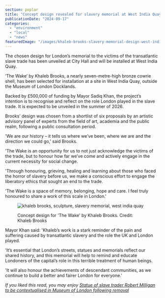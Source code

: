 ```yaml
---
section: poplar
title: "Concept design revealed for slavery memorial at West India Quay"
publicationDate: "2024-09-17"
categories: 
  - "environment"
  - "local"
  - "news"
featuredImage: "/images/khaleb-brooks-slavery-memorial-design-west-india-quay.jpg"
---
```


The chosen design for London’s memorial to the victims of the transatlantic slave trade has been unveiled at City Hall and will be installed at West India Quay.

‘The Wake’ by Khaleb Brooks, a nearly seven-metre-high bronze cowrie shell, has been selected for installation at a site in West India Quay, outside the Museum of London Docklands.

Backed by £500,000 of funding by Mayor Sadiq Khan, the project’s intention is to recognise and reflect on the role London played in the slave trade. It is expected to be unveiled in the summer of 2026.

Brooks’ design was chosen from a shortlist of six proposals by an artistic advisory panel of experts from the field of art, academia and the public realm, following a public consultation period.

'We are our history – it tells us where we’ve been, where we are and the direction we could go,' said Brooks.

'The Wake is an opportunity for us to not just acknowledge the victims of the trade, but to honour how far we’ve come and actively engage in the current necessity for social change.

'Through honouring, grieving, healing and learning about those who faced the horror of slavery before us, we make a conscious effort to engage the liberatory ethics that sought an end to the trade.

'The Wake is a space of memory, belonging, hope and care. I feel truly honoured to share a work of this scale in London.'

<figure>

![khaleb brooks, sculpture, slavery memorial, west india quay](/images/khaleb-brooks-slavery-memorial-design-west-india-quay-2.jpg)

<figcaption>

Concept design for 'The Wake' by Khaleb Brooks. Credit: Khaleb Brooks

</figcaption>

</figure>

Mayor Khan said: 'Khaleb’s work is a stark reminder of the pain and suffering caused by transatlantic slavery and the role the UK and London played.

'It’s essential that London’s streets, statues and memorials reflect our shared history, and this memorial will help to remind and educate Londoners of the capital’s role in this terrible treatment of human beings.

'It will also honour the achievements of descendant communities, as we continue to build a better and fairer London for everyone.'

_If you liked this read, you may enjoy [Statue of slave trader Robert Milligan to be contextualised in Museum of London following removal](https://poplarlondon.co.uk/robert-milligan-statue-museum-london/)_
